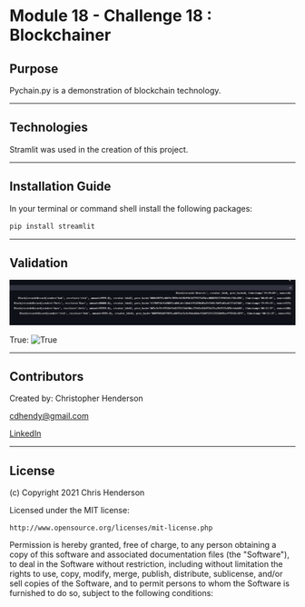 Module 18 - Challenge 18 : Blockchainer
==========================================

## Purpose

 Pychain.py is a demonstration of blockchain technology.

---

## Technologies

Stramlit was used in the creation of this project. 

---

## Installation Guide

In your terminal or command shell install the following packages: 

```python
pip install streamlit
```

---
## Validation

![Ledger](Resources\ledger.png)

True:
![True](Resources\true.png)

---

## Contributors

Created by: Christopher Henderson

cdhendy@gmail.com

[LinkedIn](https://www.linkedin.com/in/chris-henderson123/)

---

## License

(c) Copyright 2021 Chris Henderson

Licensed under the MIT license:

    http://www.opensource.org/licenses/mit-license.php

Permission is hereby granted, free of charge, to any person obtaining a copy
of this software and associated documentation files (the "Software"), to deal
in the Software without restriction, including without limitation the rights
to use, copy, modify, merge, publish, distribute, sublicense, and/or sell
copies of the Software, and to permit persons to whom the Software is
furnished to do so, subject to the following conditions: